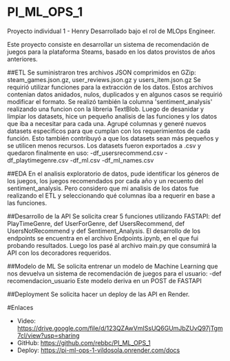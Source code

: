 #          PI_ML_OPS_1
Proyecto individual 1 - Henry
Desarrollado bajo el rol de MLOps Engineer.

Este proyecto consiste en desarrollar un sistema de recomendación de juegos para la plataforma Steams, basado en los datos provistos de años anteriores. 

##ETL
Se suministraron tres archivos JSON comprimidos en GZip: steam_games.json.gz, user_reviews.json.gz y users_item.json.gz
Se requirió utilizar funciones para la extracción de los datos. Estos archivos contenian datos anidados, nulos, duplicados y en algunos casos se requirió modificar el formato.
Se realizó también la columna 'sentiment_analysis' realizando una funcion con la libreria TextBlob.
Luego de desanidar y limpiar los datasets, hice un pequeño analisis de las funciones y los datos que iba a necesitar para cada una. Agrupé columnas y generé nuevos datasets especificos para que cumplan con los requerimientos de cada función. Esto también contribuyó a que los datasets sean más pequeños y se utilicen menos recursos.
Los datasets fueron exportados a .csv y quedaron finalmente en uso:
-df_usersrecommend.csv
-df_playtimegenre.csv
-df_ml.csv
-df_ml_names.csv

##EDA
En el analisis exploratorio de datos, pude identificar los géneros de los juegos, los juegos recomendados por cada año y un recuento del sentiment_analysis. Pero considero que mi analisis de los datos fue realizando el ETL y seleccionando qué columnas iba a requerir en base a las funciones.

##Desarrollo de la API
Se solicita crear 5 funciones utilizando FASTAPI: def PlayTimeGenre, def UserForGenre, def UsersRecommend, def UsersNotRecommend y def Sentiment_Analysis.
El desarrollo de los endpoints se encuentra en el archivo Endpoints.ipynb, en el que fui probando resultados. 
Luego los pasé al archivo main.py que consumirá la API con los decoradores requeridos.

##Modelo de ML
Se solicita entrenar un modelo de Machine Learning que nos devuelva un sistema de recomendación de juegos para el usuario:
-def recomendacion_usuario
Este modelo deriva en un POST de FASTAPI

##Deployment
Se solicita hacer un deploy de las API en Render. 

#Enlaces
- Video: https://drive.google.com/file/d/123QZAwVmISsUQ6GUmJbZUvQ97jTgm7cl/view?usp=sharing
- GitHub: https://github.com/rebbc/PI_ML_OPS_1
- Deploy: https://pi-ml-ops-1-vildosola.onrender.com/docs
